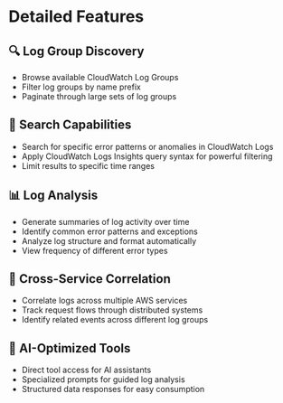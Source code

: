 # Detailed Features

## 🔍 Log Group Discovery
- Browse available CloudWatch Log Groups
- Filter log groups by name prefix
- Paginate through large sets of log groups

## 🔎 Search Capabilities
- Search for specific error patterns or anomalies in CloudWatch Logs
- Apply CloudWatch Logs Insights query syntax for powerful filtering
- Limit results to specific time ranges

## 📊 Log Analysis
- Generate summaries of log activity over time
- Identify common error patterns and exceptions
- Analyze log structure and format automatically
- View frequency of different error types

## 🔄 Cross-Service Correlation
- Correlate logs across multiple AWS services
- Track request flows through distributed systems
- Identify related events across different log groups

## 🤖 AI-Optimized Tools
- Direct tool access for AI assistants
- Specialized prompts for guided log analysis
- Structured data responses for easy consumption 